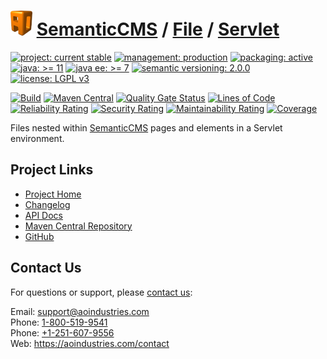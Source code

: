 # [<img src="ao-logo.png" alt="AO Logo" width="35" height="40">](https://github.com/ao-apps) [SemanticCMS](https://github.com/ao-apps/semanticcms) / [File](https://github.com/ao-apps/semanticcms-file) / [Servlet](https://github.com/ao-apps/semanticcms-file-servlet)

[![project: current stable](https://semanticcms.com/ao-badges/project-current-stable.svg)](https://aoindustries.com/life-cycle#project-current-stable)
[![management: production](https://semanticcms.com/ao-badges/management-production.svg)](https://aoindustries.com/life-cycle#management-production)
[![packaging: active](https://semanticcms.com/ao-badges/packaging-active.svg)](https://aoindustries.com/life-cycle#packaging-active)  
[![java: &gt;= 11](https://semanticcms.com/ao-badges/java-11.svg)](https://docs.oracle.com/en/java/javase/11/)
[![java ee: &gt;= 7](https://semanticcms.com/ao-badges/javaee-7.svg)](https://docs.oracle.com/javaee/7/)
[![semantic versioning: 2.0.0](https://semanticcms.com/ao-badges/semver-2.0.0.svg)](http://semver.org/spec/v2.0.0.html)
[![license: LGPL v3](https://semanticcms.com/ao-badges/license-lgpl-3.0.svg)](https://www.gnu.org/licenses/lgpl-3.0)

[![Build](https://github.com/ao-apps/semanticcms-file-servlet/workflows/Build/badge.svg?branch=1.x)](https://github.com/ao-apps/semanticcms-file-servlet/actions?query=workflow%3ABuild)
[![Maven Central](https://maven-badges.herokuapp.com/maven-central/com.semanticcms/semanticcms-file-servlet/badge.svg)](https://maven-badges.herokuapp.com/maven-central/com.semanticcms/semanticcms-file-servlet)
[![Quality Gate Status](https://sonarcloud.io/api/project_badges/measure?branch=1.x&project=com.semanticcms%3Asemanticcms-file-servlet&metric=alert_status)](https://sonarcloud.io/dashboard?branch=1.x&id=com.semanticcms%3Asemanticcms-file-servlet)
[![Lines of Code](https://sonarcloud.io/api/project_badges/measure?branch=1.x&project=com.semanticcms%3Asemanticcms-file-servlet&metric=ncloc)](https://sonarcloud.io/component_measures?branch=1.x&id=com.semanticcms%3Asemanticcms-file-servlet&metric=ncloc)  
[![Reliability Rating](https://sonarcloud.io/api/project_badges/measure?branch=1.x&project=com.semanticcms%3Asemanticcms-file-servlet&metric=reliability_rating)](https://sonarcloud.io/component_measures?branch=1.x&id=com.semanticcms%3Asemanticcms-file-servlet&metric=Reliability)
[![Security Rating](https://sonarcloud.io/api/project_badges/measure?branch=1.x&project=com.semanticcms%3Asemanticcms-file-servlet&metric=security_rating)](https://sonarcloud.io/component_measures?branch=1.x&id=com.semanticcms%3Asemanticcms-file-servlet&metric=Security)
[![Maintainability Rating](https://sonarcloud.io/api/project_badges/measure?branch=1.x&project=com.semanticcms%3Asemanticcms-file-servlet&metric=sqale_rating)](https://sonarcloud.io/component_measures?branch=1.x&id=com.semanticcms%3Asemanticcms-file-servlet&metric=Maintainability)
[![Coverage](https://sonarcloud.io/api/project_badges/measure?branch=1.x&project=com.semanticcms%3Asemanticcms-file-servlet&metric=coverage)](https://sonarcloud.io/component_measures?branch=1.x&id=com.semanticcms%3Asemanticcms-file-servlet&metric=Coverage)

Files nested within [SemanticCMS](https://github.com/ao-apps/semanticcms) pages and elements in a Servlet environment.

## Project Links
* [Project Home](https://semanticcms.com/file/servlet/)
* [Changelog](https://semanticcms.com/file/servlet/changelog)
* [API Docs](https://semanticcms.com/file/servlet/apidocs/)
* [Maven Central Repository](https://search.maven.org/artifact/com.semanticcms/semanticcms-file-servlet)
* [GitHub](https://github.com/ao-apps/semanticcms-file-servlet)

## Contact Us
For questions or support, please [contact us](https://aoindustries.com/contact):

Email: [support@aoindustries.com](mailto:support@aoindustries.com)  
Phone: [1-800-519-9541](tel:1-800-519-9541)  
Phone: [+1-251-607-9556](tel:+1-251-607-9556)  
Web: https://aoindustries.com/contact
